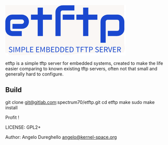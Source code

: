 ![](etftp.png)


etftp is a simple tftp server for embedded systems, created to make the life easier comparing to known existing tftp servers, often not that small and generally hard to configure. 

## Build

git clone git@gitlab.com:spectrum70/etftp.git
cd etftp
make
sudo make install

Profit !


LICENSE: GPL2+

Author: Angelo Dureghello <angelo@kernel-space.org>

